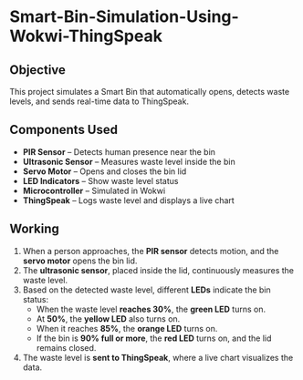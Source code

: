 # Smart-Bin-Simulation-Using-Wokwi-ThingSpeak  

## Objective  
This project simulates a Smart Bin that automatically opens, detects waste levels, and sends real-time data to ThingSpeak. 

## Components Used  

- **PIR Sensor** – Detects human presence near the bin  
- **Ultrasonic Sensor** – Measures waste level inside the bin  
- **Servo Motor** – Opens and closes the bin lid  
- **LED Indicators** – Show waste level status  
- **Microcontroller** – Simulated in Wokwi  
- **ThingSpeak** – Logs waste level and displays a live chart  

## Working   

1. When a person approaches, the **PIR sensor** detects motion, and the **servo motor** opens the bin lid.  
2. The **ultrasonic sensor**, placed inside the lid, continuously measures the waste level.  
3. Based on the detected waste level, different **LEDs** indicate the bin status:  
   - When the waste level **reaches 30%**, the **green LED** turns on.  
   - At **50%**, the **yellow LED** also turns on.  
   - When it reaches **85%**, the **orange LED** turns on.  
   - If the bin is **90% full or more**, the **red LED** turns on, and the lid remains closed.  
5. The waste level is **sent to ThingSpeak**, where a live chart visualizes the data.  

